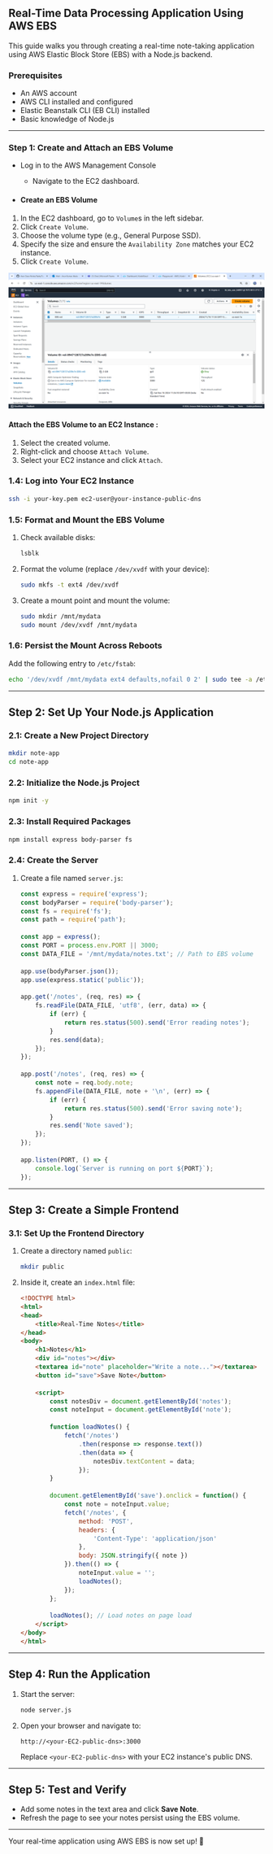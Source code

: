 ## Real-Time Data Processing Application Using AWS EBS

This guide walks you through creating a real-time note-taking application using AWS Elastic Block Store (EBS) with a Node.js backend.

### Prerequisites
- An AWS account
- AWS CLI installed and configured
- Elastic Beanstalk CLI (EB CLI) installed
- Basic knowledge of Node.js

---

### Step 1: Create and Attach an EBS Volume

* Log in to the AWS Management Console
  - Navigate to the EC2 dashboard.

* #### Create an EBS Volume
1. In the EC2 dashboard, go to `Volume`s in the left sidebar.
2. Click `Create Volume`.
3. Choose the volume type (e.g., General Purpose SSD).
4. Specify the size and ensure the `Availability Zone` matches your EC2 instance.
5. Click `Create Volume`.

![preview](images/EBS-VOL.png)

#### Attach the EBS Volume to an EC2 Instance :
1. Select the created volume.
2. Right-click and choose `Attach Volume`.
3. Select your EC2 instance and click `Attach`.

### 1.4: Log into Your EC2 Instance
```bash
ssh -i your-key.pem ec2-user@your-instance-public-dns
```

### 1.5: Format and Mount the EBS Volume
1. Check available disks:
   ```bash
   lsblk
   ```
2. Format the volume (replace `/dev/xvdf` with your device):
   ```bash
   sudo mkfs -t ext4 /dev/xvdf
   ```
3. Create a mount point and mount the volume:
   ```bash
   sudo mkdir /mnt/mydata
   sudo mount /dev/xvdf /mnt/mydata
   ```

### 1.6: Persist the Mount Across Reboots
Add the following entry to `/etc/fstab`:
```bash
echo '/dev/xvdf /mnt/mydata ext4 defaults,nofail 0 2' | sudo tee -a /etc/fstab
```

---

## Step 2: Set Up Your Node.js Application

### 2.1: Create a New Project Directory
```bash
mkdir note-app
cd note-app
```

### 2.2: Initialize the Node.js Project
```bash
npm init -y
```

### 2.3: Install Required Packages
```bash
npm install express body-parser fs
```

### 2.4: Create the Server
1. Create a file named `server.js`:
   ```javascript
   const express = require('express');
   const bodyParser = require('body-parser');
   const fs = require('fs');
   const path = require('path');

   const app = express();
   const PORT = process.env.PORT || 3000;
   const DATA_FILE = '/mnt/mydata/notes.txt'; // Path to EBS volume

   app.use(bodyParser.json());
   app.use(express.static('public'));

   app.get('/notes', (req, res) => {
       fs.readFile(DATA_FILE, 'utf8', (err, data) => {
           if (err) {
               return res.status(500).send('Error reading notes');
           }
           res.send(data);
       });
   });

   app.post('/notes', (req, res) => {
       const note = req.body.note;
       fs.appendFile(DATA_FILE, note + '\n', (err) => {
           if (err) {
               return res.status(500).send('Error saving note');
           }
           res.send('Note saved');
       });
   });

   app.listen(PORT, () => {
       console.log(`Server is running on port ${PORT}`);
   });
   ```

---

## Step 3: Create a Simple Frontend

### 3.1: Set Up the Frontend Directory
1. Create a directory named `public`:
   ```bash
   mkdir public
   ```
2. Inside it, create an `index.html` file:
   ```html
   <!DOCTYPE html>
   <html>
   <head>
       <title>Real-Time Notes</title>
   </head>
   <body>
       <h1>Notes</h1>
       <div id="notes"></div>
       <textarea id="note" placeholder="Write a note..."></textarea>
       <button id="save">Save Note</button>

       <script>
           const notesDiv = document.getElementById('notes');
           const noteInput = document.getElementById('note');

           function loadNotes() {
               fetch('/notes')
                   .then(response => response.text())
                   .then(data => {
                       notesDiv.textContent = data;
                   });
           }

           document.getElementById('save').onclick = function() {
               const note = noteInput.value;
               fetch('/notes', {
                   method: 'POST',
                   headers: {
                       'Content-Type': 'application/json'
                   },
                   body: JSON.stringify({ note })
               }).then(() => {
                   noteInput.value = '';
                   loadNotes();
               });
           };

           loadNotes(); // Load notes on page load
       </script>
   </body>
   </html>
   ```

---

## Step 4: Run the Application

1. Start the server:
   ```bash
   node server.js
   ```
2. Open your browser and navigate to:
   ```
   http://<your-EC2-public-dns>:3000
   ```
   Replace `<your-EC2-public-dns>` with your EC2 instance's public DNS.

---

## Step 5: Test and Verify

- Add some notes in the text area and click **Save Note**.
- Refresh the page to see your notes persist using the EBS volume.

--- 

Your real-time application using AWS EBS is now set up! 🎉